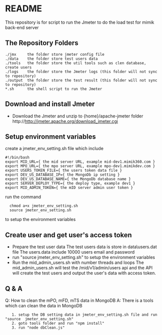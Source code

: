 # README #
This repository is for script to run the Jmeter to do the load test for mimik back-end server

## The Repository Folders ##
    ./jmx     the folder store jmeter config file 
    ./data    the folder store test users data
    ./tools   the folder store the util tools such as clen database, create users
    ./logs    the folder store the Jmeter logs (this folder will not sync to repository)
    ./output  the folder store the test result (this folder will not sync to repository)
    *.sh      the shell script to run the Jmeter 

## Download and install Jmeter 
* Download the Jmeter and unzip to {home}/apache-jmeter folder 
     http://http://jmeter.apache.org/download_jmeter.cgi

## Setup environment variables ##
  create a jmeter_env_setting.sh file which include 
```  
#!/bin/bash
export MID_URL={ the mid server URL, example mid-dev1.mimik360.com }
export MPO_URL={ the mpo server URL, example mpo-dev1.mimikdev.com }
export USERS_TOKEN_FILE={ the users token data file } 
export DEV_US_DATABASE_IP={ the MongoDb ip setting }
export DEV_US_DATABASE_NAME={ the MongoDb database name }
export SERVER_DEPLOY_TYPE={ the deploy type, example dev1 }
export MID_ADMIN_TOKEN={ the mID server admin user token }
```  

  run the command 
```  
  chmod a+x jmeter_env_setting.sh
  source jmeter_env_setting.sh
```  
  to setup the environment variables

## Create user and get user's access token  ##

* Prepare the test user data 
   The test users data is store in data\users.dat file
   The users.data include 10000 users email and password
* run "source jmeter_env_setting.sh" to setup the environment variables
* Run the mid_admin_users.sh with number threads and loops 
  The mid_admin_users.sh will test the /mid/v1/admin/users api and the API will create the test users and output the user's data with access token.      

## Q & A ##
Q: How to clean the mPO, mFD, mTS data in MongoDB
A:
   There is a tools which can clean the data in MongoDB
```
   1. setup the DB setting data in jmeter_env_setting.sh file and run "source  jmeter_env_setting.sh"
   2. goto tools folder and run "npm install"
   3. run "node dbClean.js"
```   
